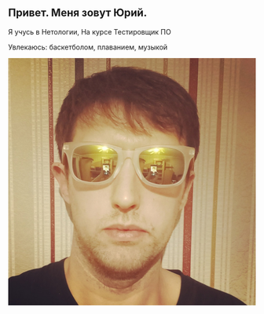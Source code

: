 ## Привет. Меня зовут Юрий.
Я учусь в Нетологии,
На курсе Тестировщик ПО

Увлекаюсь: баскетболом, плаванием, музыкой

  ![Мое фото](im.jpg)